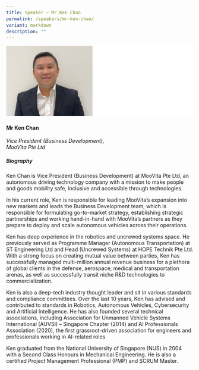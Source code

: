 ```yaml
---
title: Speaker – Mr Ken Chan
permalink: /speakers/mr-ken-chan/
variant: markdown
description: ""
---
```

![](/images/2025%20speakers/Ken_Chan.png)
#### **Mr Ken Chan**

*Vice President (Business Development), <br> MooVita Pte Ltd*

##### **Biography**
Ken Chan is Vice President (Business Development) at MooVita Pte Ltd, an autonomous driving technology company with a mission to make people and goods mobility safe, inclusive and accessible through technologies.

In his current role, Ken is responsible for leading MooVita’s expansion into new markets and leads the Business Development team, which is responsible for formulating go-to-market strategy, establishing strategic partnerships and working hand-in-hand with MooVita’s partners as they prepare to deploy and scale autonomous vehicles across their operations.

Ken has deep experience in the robotics and uncrewed systems space. He previously served as Programme Manager (Autonomous Transportation) at ST Engineering Ltd and Head (Uncrewed Systems) at HOPE Technik Pte Ltd. With a strong focus on creating mutual value between parties, Ken has successfully managed multi-million annual revenue business for a plethora of global clients in the defense, aerospace, medical and transportation arenas, as well as successfully transit niche R&amp;D technologies to commercialization. 

Ken is also a deep-tech industry thought leader and sit in various standards and compliance committees. Over the last 10 years, Ken has advised and contributed to standards in Robotics, Autonomous Vehicles, Cybersecurity and Artificial Intelligence. He has also founded several technical associations, including Association for Unmanned Vehicle Systems International (AUVSI) – Singapore Chapter (2014) and AI Professionals Association (2020), the first grassroot-driven association for engineers and professionals working in AI-related roles

Ken graduated from the National University of Singapore (NUS) in 2004 with a Second Class Honours in Mechanical Engineering. He is also a certified Project Management Professional (PMP) and SCRUM Master.
